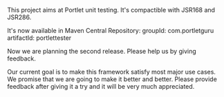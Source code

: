 This project aims at Portlet unit testing. It's compactible with JSR168 and JSR286.

It's now available in Maven Central Repository:
groupId: com.portletguru
artifactId: portlettester

Now we are planning the second release. Please help us by giving feedback.

Our current goal is to make this framework satisfy most major use cases. We promise that we are going to make it better and better. Please provide feedback after giving it a try and it will be very much appreciated.

